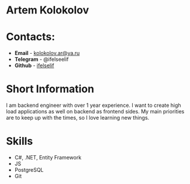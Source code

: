 # Artem Kolokolov

# Contacts:

* **Email** - kolokolov.ar@ya.ru
* **Telegram** - @ifelseelif
* **Github** - [ifelselif](https://github.com/ifelseelif)

# Short Information

I am backend engineer with over 1 year experience. 
I want to create high load applications as well on backend as frontend sides.
My main priorities are to keep up with the times, so I love learning new things.

# Skills

- C#, .NET, Entity Framework
- JS
- PostgreSQL
- Git